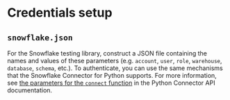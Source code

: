 # Credentials setup

## `snowflake.json`

For the Snowflake testing library, construct a JSON file containing the names and values of these parameters (e.g. `account`, `user`, `role`, `warehouse`, `database`, `schema`, etc.). To authenticate, you can use the same mechanisms that the Snowflake Connector for Python supports. For more information, see [the parameters for the `connect` function](https://docs.snowflake.com/en/user-guide/python-connector-api.html#label-snowflake-connector-methods) in the Python Connector API documentation.
